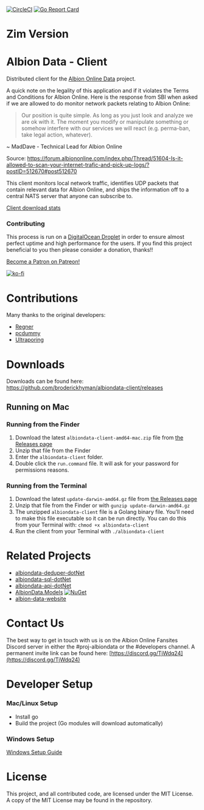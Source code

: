 [![CircleCI](https://circleci.com/gh/broderickhyman/albiondata-client/tree/master.svg?style=svg)](https://circleci.com/gh/broderickhyman/albiondata-client/tree/master) [![Go Report Card](https://goreportcard.com/badge/github.com/broderickhyman/albiondata-client)](https://goreportcard.com/report/github.com/broderickhyman/albiondata-client)

# Zim Version

# Albion Data - Client
Distributed client for the [Albion Online Data](https://www.albion-online-data.com/)
project.

A quick note on the legality of this application and if it
violates the Terms and Conditions for Albion Online. Here is
the response from SBI when asked if we are allowed to do
monitor network packets relating to Albion Online:
> Our position is quite simple. As long as you just look and
analyze we are ok with it. The moment you modify or manipulate
something or somehow interfere with our services we will react
(e.g. perma-ban, take legal action, whatever).

~ MadDave - Technical Lead for Albion Online

Source: https://forum.albiononline.com/index.php/Thread/51604-Is-it-allowed-to-scan-your-internet-trafic-and-pick-up-logs/?postID=512670#post512670

This client monitors local network traffic, identifies UDP packets
that contain relevant data for Albion Online, and ships the information
off to a central NATS server that anyone can subscribe to.

[Client download stats](https://www.somsubhra.com/github-release-stats/?username=broderickhyman&repository=albiondata-client)

### Contributing
This process is run on a [DigitalOcean Droplet](https://www.digitalocean.com) in order to ensure almost perfect uptime and high performance for the users. If you find this project beneficial to you then please consider a donation, thanks!!

[Become a Patron on Patreon!](https://www.patreon.com/bePatron?u=10422119)

[![ko-fi](https://www.ko-fi.com/img/donate_sm.png)](https://ko-fi.com/E1E5K69V)

# Contributions
Many thanks to the original developers:
- [Regner](https://github.com/Regner)
- [pcdummy](https://github.com/pcdummy)
- [Ultraporing](https://github.com/Ultraporing)

# Downloads
Downloads can be found here: https://github.com/broderickhyman/albiondata-client/releases

## Running on Mac

### Running from the Finder
1. Download the latest `albiondata-client-amd64-mac.zip` file from [the Releases page](https://github.com/broderickhyman/albiondata-client/releases)
2. Unzip that file from the Finder
3. Enter the `albiondata-client` folder.
4. Double click the `run.command` file. It will ask for your password for permissions reasons.

### Running from the Terminal
1. Download the latest `update-darwin-amd64.gz` file from [the Releases page](https://github.com/broderickhyman/albiondata-client/releases)
2. Unzip that file from the Finder or with `gunzip update-darwin-amd64.gz`
3. The unzipped `albiondata-client` file is a Golang binary file. You'll need to make this file executable so it can be run directly. You can do this from your Terminal with: `chmod +x albiondata-client`
4. Run the client from your Terminal with `./albiondata-client`

# Related Projects
- [albiondata-deduper-dotNet](https://github.com/BroderickHyman/albiondata-deduper-dotNet)
- [albiondata-sql-dotNet](https://github.com/BroderickHyman/albiondata-sql-dotNet)
- [albiondata-api-dotNet](https://github.com/BroderickHyman/albiondata-api-dotNet)
- [AlbionData.Models](https://github.com/broderickhyman/albiondata-models-dotNet) [![NuGet](https://img.shields.io/nuget/v/AlbionData.Models.svg)](https://www.nuget.org/packages/AlbionData.Models/)
- [albion-data-website](https://github.com/broderickhyman/albion-data-website)

# Contact Us
The best way to get in touch with us is on the Albion Online Fansites Discord server in either the #proj-albiondata or the #developers channel. A permanent invite link can be found here: [https://discord.gg/TjWdq24](https://discord.gg/TjWdq24)

# Developer Setup
### Mac/Linux Setup
- Install go
- Build the project (Go modules will download automatically)

### Windows Setup
[Windows Setup Guide](https://github.com/broderickhyman/albiondata-client/wiki/Building-in-Windows)

# License
This project, and all contributed code, are licensed under the MIT
License. A copy of the MIT License may be found in the repository.
